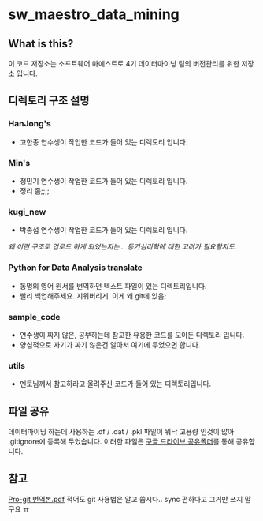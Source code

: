 sw_maestro_data_mining
======================
## What is this?

이 코드 저장소는 소프트웨어 마에스트로 4기 데이터마이닝 팀의 버전관리를 위한 저장소 입니다.  

## 디렉토리 구조 설명

### HanJong's
- 고한종 연수생이 작업한 코드가 들어 있는 디렉토리 입니다.

### Min's
- 정민기 연수생이 작업한 코드가 들어 있는 디렉토리 입니다.
- 정리 좀;;;;

### kugi_new
- 박종섭 연수생이 작업한 코드가 들어 있는 디렉토리 입니다.

_왜 이런 구조로 업로드 하게 되었는지는 .. 동기심리학에 대한 고려가 필요할지도._

### Python for Data Analysis translate
- 동명의 영어 원서를 번역하던 텍스트 파일이 있는 디렉토리입니다.
- 빨리 백업해주세요. 지워버리게. 이게 왜 git에 있음;

### sample_code
- 연수생이 짜지 않은, 공부하는데 참고한 유용한 코드를 모아둔 디렉토리 입니다.
- 양심적으로 자기가 짜기 않은건 알아서 여기에 두었으면 합니다.

### utils
- 멘토님께서 참고하라고 올려주신 코드가 들어 있는 디렉토리입니다.

## 파일 공유
데이터마이닝 하는데 사용하는 .df / .dat / .pkl 파일이 워낙 고용량 인것이 많아 .gitignore에 등록해 두었습니다.
이러한 파일은 [구글 드라이브 공유폴더](https://drive.google.com/folderview?id=0BzcmrZdZCDgHVHhnMnNmUXRUbVE&usp=sharing)를 통해 공유합니다.

## 참고
[Pro-git 번역본.pdf](http://dogfeet.github.io/progit/progit.ko.pdf)
적어도 git 사용법은 알고 씁시다.. sync 편하다고 그거만 쓰지 말구요 ㅠ
